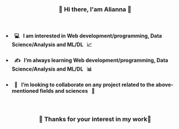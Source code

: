 ### <div align="center">👋 Hi there, I'am Alianna 🌱 </div>
<br>

- ####  &nbsp; 💻  &nbsp; I am interested in Web development/programming, Data Science/Analysis and ML/DL   &nbsp; 📈
- ####  &nbsp; ✍  &nbsp; I’m always learning Web development/programming, Data Science/Analysis and ML/DL  &nbsp; 📊
- ####  &nbsp; 🤝  &nbsp; I’m looking to collaborate on any project related to the above-mentioned fields and sciences  &nbsp; 📝
<br>

  ### <div align="center"> 🤗 Thanks for your interest in my work🙏 </div>


<!---
aliaformo/aliaformo is a ✨ special ✨ repository because its `README.md` (this file) appears on your GitHub profile.
You can click the Preview link to take a look at your changes.
--->
